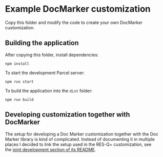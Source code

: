 Example DocMarker customization
===============================

Copy this folder and modify the code to create your own DocMarker customization.


## Building the application

After copying this folder, install dependencies:

```
npm install
```

To start the development Parcel server:

```
npm run start
```

To build the application into the `dist` folder:

```
npm run build
```


## Developing customization together with DocMarker

The setup for developing a Doc Marker customization together with the Doc Marker library is kind of complicated. Instead of documenting it in multiple places I decided to link the setup used in the RES-Q+ customization, see the [joint development section of its README](https://github.com/Jirka-Mayer/resq-doc-marker?tab=readme-ov-file#joint-development-with-doc-marker).
